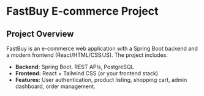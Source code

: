# FastBuy E-commerce Project

## Project Overview
FastBuy is an e-commerce web application with a Spring Boot backend and a modern frontend (React/HTML/CSS/JS). The project includes:

- **Backend:** Spring Boot, REST APIs, PostgreSQL
- **Frontend:** React + Tailwind CSS (or your frontend stack)
- **Features:** User authentication, product listing, shopping cart, admin dashboard, order management.

